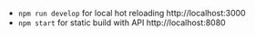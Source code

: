 - `npm run develop` for local hot reloading http://localhost:3000
- `npm start` for static build with API http://localhost:8080
